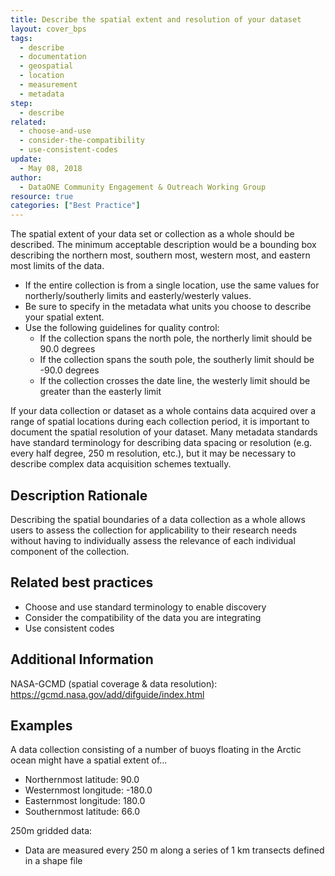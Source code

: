 ```yaml
---
title: Describe the spatial extent and resolution of your dataset
layout: cover_bps
tags:
  - describe
  - documentation
  - geospatial
  - location
  - measurement
  - metadata
step:
  - describe
related:
  - choose-and-use
  - consider-the-compatibility
  - use-consistent-codes
update:
  - May 08, 2018
author:
  - DataONE Community Engagement & Outreach Working Group
resource: true
categories: ["Best Practice"]
---
```




The spatial extent of your data set or collection as a whole should be described. The minimum acceptable description would be a bounding box describing the northern most, southern most, western most, and eastern most limits of the data.

- If the entire collection is from a single location, use the same values for northerly/southerly limits and easterly/westerly values.
- Be sure to specify in the metadata what units you choose to describe your spatial extent.
- Use the following guidelines for quality control:
  - If the collection spans the north pole, the northerly limit should be 90.0 degrees
  - If the collection spans the south pole, the southerly limit should be -90.0 degrees
  - If the collection crosses the date line, the westerly limit should be greater than the easterly limit

If your data collection or dataset as a whole contains data acquired over a range of spatial locations during each collection period, it is important to document the spatial resolution of your dataset. Many metadata standards have standard terminology for describing data spacing or resolution (e.g. every half degree, 250 m resolution, etc.), but it may be necessary to describe complex data acquisition schemes textually.

## Description Rationale

Describing the spatial boundaries of a data collection as a whole allows users to assess the collection for applicability to their research needs without having to individually assess the relevance of each individual component of the collection.

## Related best practices

- Choose and use standard terminology to enable discovery
- Consider the compatibility of the data you are integrating
- Use consistent codes

## Additional Information

NASA-GCMD (spatial coverage & data resolution): https://gcmd.nasa.gov/add/difguide/index.html

## Examples

A data collection consisting of a number of buoys floating in the Arctic ocean might have a spatial extent of...

- Northernmost latitude: 90.0
- Westernmost longitude: -180.0
- Easternmost longitude: 180.0
- Southernmost latitude: 66.0

250m gridded data:

- Data are measured every 250 m along a series of 1 km transects defined in a shape file
